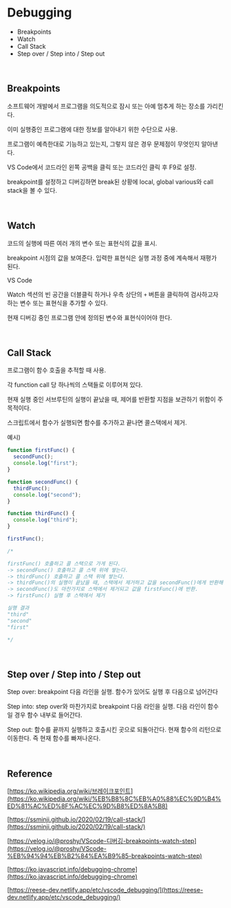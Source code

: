 # Debugging

- Breakpoints
- Watch
- Call Stack
- Step over / Step into / Step out

<br>

## Breakpoints

소프트웨어 개발에서 프로그램을 의도적으로 잠시 또는 아예 멈추게 하는 장소를 가리킨다.

이미 실행중인 프로그램에 대한 정보를 알아내기 위한 수단으로 사용.

프로그램이 예측한대로 기능하고 있는지, 그렇지 않은 경우 문제점이 무엇인지 알아낸다.

VS Code에서 코드라인 왼쪽 공백을 클릭 또는 코드라인 클릭 후 F9로 설정.

breakpoint를 설정하고 디버깅하면 break된 상황에 local, global various와 call stack을 볼 수 있다.

<br>

## Watch

코드의 실행에 따른 여러 개의 변수 또는 표현식의 값을 표시.

breakpoint 시점의 값을 보여준다. 입력한 표현식은 실행 과정 중에 계속해서 재평가 된다.

VS Code

Watch 섹션의 빈 공간을 더블클릭 하거나 우측 상단의 `+` 버튼을 클릭하여 검사하고자 하는 변수 또는 표현식을 추가할 수 있다.

현재 디버깅 중인 프로그램 안에 정의된 변수와 표현식이어야 한다.

<br>

## Call Stack

프로그램이 함수 호출을 추적할 때 사용.

각 function call 당 하나씩의 스택들로 이루어져 있다.

현재 실행 중인 서브루틴의 실행이 끝났을 때, 제어를 반환할 지점을 보관하기 위함이 주 목적이다.

스크립트에서 함수가 실행되면 함수를 추가하고 끝나면 콜스택에서 제거.

예시)

```jsx
function firstFunc() {
  secondFunc();
  console.log("first");
}

function secondFunc() {
  thirdFunc();
  console.log("second");
}

function thirdFunc() {
  console.log("third");
}

firstFunc();
```

```jsx
/*

firstFunc() 호출하고 콜 스택으로 가게 된다.
-> secondFunc() 호출하고 콜 스택 위에 쌓는다.
-> thirdFunc() 호출하고 콜 스택 위에 쌓는다.
-> thirdFunc()의 실행이 끝났을 때, 스택에서 제거하고 값을 secondFunc()에게 반환해준다.
-> secondFunc()도 마찬가지로 스택에서 제거되고 값을 firstFunc()에 반환.
-> firstFunc() 실행 후 스택에서 제거

실행 결과
"third"
"second"
"first"

*/
```

<br>

## Step over / Step into / Step out

Step over: breakpoint 다음 라인을 실행. 함수가 있어도 실행 후 다음으로 넘어간다

Step into: step over와 마찬가지로 breakpoint 다음 라인을 실행. 다음 라인이 함수일 경우 함수 내부로 들어간다.

Step out: 함수를 끝까지 실행하고 호출시킨 곳으로 되돌아간다. 현재 함수의 리턴으로 이동한다. 즉 현재 함수를 빠져나온다.

<br>

## Reference

[https://ko.wikipedia.org/wiki/브레이크포인트](https://ko.wikipedia.org/wiki/%EB%B8%8C%EB%A0%88%EC%9D%B4%ED%81%AC%ED%8F%AC%EC%9D%B8%ED%8A%B8)

[https://ssminji.github.io/2020/02/19/call-stack/](https://ssminji.github.io/2020/02/19/call-stack/)

[https://velog.io/@proshy/VScode-디버깅-breakpoints-watch-step](https://velog.io/@proshy/VScode-%EB%94%94%EB%B2%84%EA%B9%85-breakpoints-watch-step)

[https://ko.javascript.info/debugging-chrome](https://ko.javascript.info/debugging-chrome)

[https://reese-dev.netlify.app/etc/vscode_debugging/](https://reese-dev.netlify.app/etc/vscode_debugging/)
